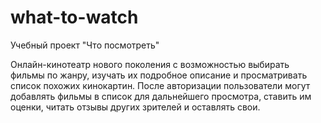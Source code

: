 # what-to-watch
Учебный проект "Что посмотреть"

Онлайн-кинотеатр нового поколения с возможностью выбирать фильмы по жанру, изучать их подробное описание и просматривать список похожих кинокартин. После авторизации пользователи могут добавлять фильмы в список для дальнейшего просмотра, ставить им оценки, читать отзывы других зрителей и оставлять свои.
